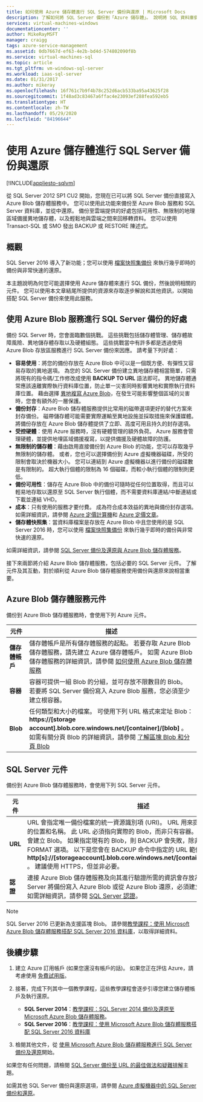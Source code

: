 ```yaml
---
title: 如何使用 Azure 儲存體進行 SQL Server 備份與還原 | Microsoft Docs
description: 了解如何將 SQL Server 備份到「Azure 儲存體」。 說明將 SQL 資料庫備份到「Azure 儲存體」的好處。
services: virtual-machines-windows
documentationcenter: ''
author: MikeRayMSFT
manager: craigg
tags: azure-service-management
ms.assetid: 0db7667d-ef63-4e2b-bd4d-574802090f8b
ms.service: virtual-machines-sql
ms.topic: article
ms.tgt_pltfrm: vm-windows-sql-server
ms.workload: iaas-sql-server
ms.date: 01/31/2017
ms.author: mikeray
ms.openlocfilehash: 16f761c7b9f4b78c252d6acb533ba95a43625f28
ms.sourcegitcommit: 1f48ad3c83467a6ffac4e23093ef288fea592eb5
ms.translationtype: HT
ms.contentlocale: zh-TW
ms.lasthandoff: 05/29/2020
ms.locfileid: "84196644"
---
```

# <a name="use-azure-storage-for-sql-server-backup-and-restore"></a>使用 Azure 儲存體進行 SQL Server 備份與還原
[!INCLUDE[appliesto-sqlvm](../../includes/appliesto-sqlvm.md)]

從 SQL Server 2012 SP1 CU2 開始，您現在已可以將 SQL Server 備份直接寫入 Azure Blob 儲存體服務中。 您可以使用此功能來備份至 Azure Blob 服務和 SQL Server 資料庫，並從中還原。 備份至雲端提供的好處包括可用性、無限制的地理區域備援異地儲存體，以及輕鬆地與雲端之間來回移轉資料。 您可以使用 Transact-SQL 或 SMO 發出 BACKUP 或 RESTORE 陳述式。


## <a name="overview"></a>概觀
SQL Server 2016 導入了新功能；您可以使用 [檔案快照集備份](https://msdn.microsoft.com/library/mt169363.aspx) 來執行幾乎即時的備份與非常快速的還原。

本主題說明為何您可能選擇使用 Azure 儲存體來進行 SQL 備份，然後說明相關的元件。 您可以使用本文章結尾所提供的資源來存取逐步解說和其他資訊，以開始搭配 SQL Server 備份來使用此服務。

## <a name="benefits-of-using-the-azure-blob-service-for-sql-server-backups"></a>使用 Azure Blob 服務進行 SQL Server 備份的好處
備份 SQL Server 時，您會面臨數個挑戰。 這些挑戰包括儲存體管理、儲存體故障風險、異地儲存體存取以及硬體組態。 這些挑戰當中有許多都是透過使用 Azure Blob 存放區服務進行 SQL Server 備份來因應。 請考量下列好處：

* **容易使用**：將您的備份存放在 Azure Blob 中可以是一個既方便、有彈性又容易存取的異地選項。 為您的 SQL Server 備份建立異地儲存體相當簡單，只需將現有的指令碼/工作修改成使用 **BACKUP TO URL** 語法即可。 異地儲存體通常應該遠離實際執行資料庫位置，防止單一災害同時影響異地和實際執行資料庫位置。 藉由選擇 [異地複寫 Azure Blob](../../../storage/common/storage-redundancy.md)，在發生可能影響整個區域的災害時，您會有額外的一層保護。
* **備份封存**：Azure Blob 儲存體服務提供比常用的磁帶選項更好的替代方案來封存備份。 磁帶儲存體可能需要實際運輸至異地設施並採取措施來保護媒體。 將備份存放在 Azure Blob 儲存體提供了立即、高度可用且持久的封存選項。
* **受控硬體**：使用 Azure 服務時，沒有硬體管理的額外負荷。 Azure 服務會管理硬體，並提供地埋區域備援複寫，以提供備援及硬體故障的防護。
* **無限制的儲存體**：藉由啟用直接備份到 Azure Blob 的功能，您可以存取幾乎無限制的儲存體。 或者，您也可以選擇備份到 Azure 虛擬機器磁碟，所受的限制會取決於機器大小。 您可以連結到 Azure 虛擬機器以進行備份的磁碟數是有限制的。 超大執行個體的限制為 16 個磁碟，而較小執行個體的限制則更低。
* **備份可用性**：儲存在 Azure Blob 中的備份可隨時從任何位置取得，而且可以輕易地存取以還原至 SQL Server 執行個體，而不需要資料庫連結/中斷連結或下載並連結 VHD。
* **成本**：只有使用的服務才要付費。 成為符合成本效益的異地與備份封存選項。 如需詳細資訊，請參閱 [Azure 定價計算機](https://go.microsoft.com/fwlink/?LinkId=277060 "定價計算機")和 [Azure 定價文章](https://go.microsoft.com/fwlink/?LinkId=277059 "定價文章")。
* **儲存體快照集**：當資料庫檔案是存放在 Azure Blob 中且您使用的是 SQL Server 2016 時，您可以使用 [檔案快照集備份](https://msdn.microsoft.com/library/mt169363.aspx) 來執行幾乎即時的備份與非常快速的還原。

如需詳細資訊，請參閱 [SQL Server 備份及還原與 Azure Blob 儲存體服務](https://go.microsoft.com/fwlink/?LinkId=271617)。

接下來兩節將介紹 Azure Blob 儲存體服務，包括必要的 SQL Server 元件。 了解元件及其互動，對於順利從 Azure Blob 儲存體服務使用備份與還原來說相當重要。

## <a name="azure-blob-storage-service-components"></a>Azure Blob 儲存體服務元件
備份到 Azure Blob 儲存體服務時，會使用下列 Azure 元件。

| 元件 | 描述 |
| --- | --- |
| **儲存體帳戶** |儲存體帳戶是所有儲存體服務的起點。 若要存取 Azure Blob 儲存體服務，請先建立 Azure 儲存體帳戶。 如需 Azure Blob 儲存體服務的詳細資訊，請參閱 [如何使用 Azure Blob 儲存體服務](https://azure.microsoft.com/develop/net/how-to-guides/blob-storage/) |
| **容器** |容器可提供一組 Blob 的分組，並可存放不限數目的 Blob。 若要將 SQL Server 備份寫入 Azure Blob 服務，您必須至少建立根容器。 |
| **Blob** |任何類型和大小的檔案。 可使用下列 URL 格式來定址 Blob：**https://[storage account].blob.core.windows.net/[container]/[blob]** 。 如需有關分頁 Blob 的詳細資訊，請參閱 [了解區塊 Blob 和分頁 Blob](https://msdn.microsoft.com/library/azure/ee691964.aspx) |

## <a name="sql-server-components"></a>SQL Server 元件
備份到 Azure Blob 儲存體服務時，會使用下列 SQL Server 元件。

| 元件 | 描述 |
| --- | --- |
| **URL** |URL 會指定唯一備份檔案的統一資源識別項 (URI)。 URL 用來提供 SQL Server 備份檔的位置和名稱。 此 URL 必須指向實際的 Blob，而非只有容器。 如果 Blob 不存在，就會建立 Blob。 如果指定現有的 Blob，則 BACKUP 會失敗，除非指定了 > WITH FORMAT 選項。 以下是您會在 BACKUP 命令中指定的 URL 範例： **http[s]://[storageaccount].blob.core.windows.net/[container]/[FILENAME.bak]** 。 建議使用 HTTPS，但並非必要。 |
| **認證** |連接 Azure Blob 儲存體服務及向其進行驗證所需的資訊會存放為認證。  為了讓 SQL Server 將備份寫入 Azure Blob 或從 Azure Blob 還原，必須建立 SQL Server 認證。 如需詳細資訊，請參閱 [SQL Server 認證](https://msdn.microsoft.com/library/ms189522.aspx)。 |

> [!NOTE]
> SQL Server 2016 已更新為支援區塊 Blob。 請參閱[教學課程：使用 Microsoft Azure Blob 儲存體服務搭配 SQL Server 2016 資料庫](https://msdn.microsoft.com/library/dn466438.aspx)，以取得詳細資料。
> 
> 

## <a name="next-steps"></a>後續步驟
1. 建立 Azure 訂用帳戶 (如果您還沒有帳戶的話)。 如果您正在評估 Azure，請考慮使用 [免費試用版](https://azure.microsoft.com/free/)。
2. 接著，完成下列其中一個教學課程，這些教學課程會逐步引導您建立儲存體帳戶及執行還原。
   
   * **SQL Server 2014**：[教學課程：SQL Server 2014 備份及還原至 Microsoft Azure Blob 儲存體服務](https://msdn.microsoft.com/library/jj720558\(v=sql.120\).aspx)。
   * **SQL Server 2016**：[教學課程：使用 Microsoft Azure Blob 儲存體服務搭配 SQL Server 2016 資料庫](https://msdn.microsoft.com/library/dn466438.aspx)
3. 檢閱其他文件，從 [使用 Microsoft Azure Blob 儲存體服務進行 SQL Server 備份及還原](https://msdn.microsoft.com/library/jj919148.aspx)開始。

如果您有任何問題，請檢閱 [SQL Server 備份至 URL 的最佳做法和疑難排解](https://msdn.microsoft.com/library/jj919149.aspx)主題。

如需其他 SQL Server 備份與還原選項，請參閱 [Azure 虛擬機器中的 SQL Server 備份和還原](backup-restore.md)。

